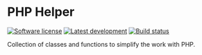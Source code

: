 # PHP Helper #

[![Software license][ico-license]](LICENSE)
[![Latest development][ico-version-dev]][link-packagist]
[![Build status][ico-travis]][link-travis]

Collection of classes and functions to simplify the work with PHP.

[ico-license]: https://img.shields.io/github/license/alhames/phphelper.svg?style=flat-square
[ico-version-dev]: https://img.shields.io/packagist/vpre/alhames/phphelper.svg?style=flat-square
[ico-travis]: https://img.shields.io/travis/alhames/phphelper.svg?style=flat-square

[link-packagist]: https://packagist.org/packages/alhames/phphelper
[link-travis]: https://travis-ci.org/alhames/phphelper
